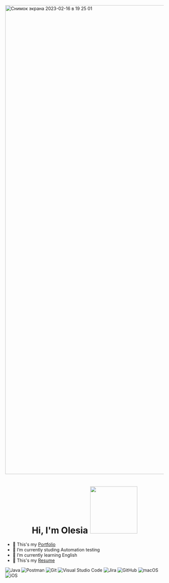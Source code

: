 <img width="1493" alt="Снимок экрана 2023-02-16 в 19 25 01" src="https://user-images.githubusercontent.com/115995612/219426941-39393461-d844-4240-af1b-d709051fd999.png">




<h1 align="center">Hi, I'm Olesia</a> 
<img src="https://github.com/blackcater/blackcater/raw/main/images/Hi.gif" height="150"/></h1>



- 📁 This's my [Portfolio](https://github.com/oigum/Portfolio)
- 🔭 I’m currently studing Automation testing 
- 🌱 I’m currently learning English 
- 📝 This's my [Resume](https://drive.google.com/file/d/1I7UZqghUYnyNe78iusQm2ylWXuOSc3va/view?usp=sharing)



![Java](https://img.shields.io/badge/java-%23ED8B00.svg?style=for-the-badge&logo=java&logoColor=white)
![Postman](https://img.shields.io/badge/Postman-FF6C37?style=for-the-badge&logo=postman&logoColor=white)
![Git](https://img.shields.io/badge/git-%23F05033.svg?style=for-the-badge&logo=git&logoColor=white)
![Visual Studio Code](https://img.shields.io/badge/Visual%20Studio%20Code-0078d7.svg?style=for-the-badge&logo=visual-studio-code&logoColor=white)
![Jira](https://img.shields.io/badge/jira-%230A0FFF.svg?style=for-the-badge&logo=jira&logoColor=white)
![GitHub](https://img.shields.io/badge/github-%23121011.svg?style=for-the-badge&logo=github&logoColor=white)
![macOS](https://img.shields.io/badge/mac%20os-000000?style=for-the-badge&logo=macos&logoColor=F0F0F0)
![iOS](https://img.shields.io/badge/iOS-000000?style=for-the-badge&logo=ios&logoColor=white)
